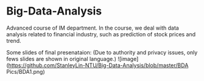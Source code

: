 # Big-Data-Analysis
Advanced course of IM department. In the course, we deal with data analysis related to financial industry, such as prediction of stock prices and trend. 

Some slides of final presenataion:
(Due to authority and privacy issues, only fews slides are shown in original language.)
![image](https://github.com/StanleyLin-NTU/Big-Data-Analysis/blob/master/BDA Pics/BDA1.png)


